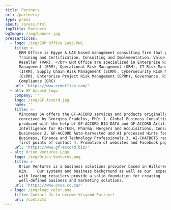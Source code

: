 ```yaml
---
title: Partners
url: /partners/
type: press
about: /press.html
topTitle: Partners
bgImage: /img/banner.jpg
pressarticles:
  - logo: /img/ERM Office Logo.PNG
    title: >-
      ERM Office is Egype & UAE based management consulting firm that provides
      Training and Certification, Consulting and Implementation, Value Added
      Reseller (VAR). </br> ERM Office are specialized in Enterprise Risk
      Management (ERM), Operational Risk Management (ORM), IT Risk Management
      (ITRM), Supply Chain Risk Management (SCRM), Cybersecurity Risk Management
      (CsRM), Enterprise Project Risk Management (EPRM), Governance, Risk, and
      Compliance (GRC)
    url: 'https://www.ermoffice.com/'
  - alt: GF Accord logo
    company: ''
    logo: /img/GF Accord.jpg
    name: ''
    title: >-
      Mincomes SA offers the GF-ACCORD services and products originally
      conceived by Georgios Fradelos, PhD: 1. Global Business Consulting
      produced with the help of GF-ACCORD BIG DATA and GF-ACCORD Artificial
      Intelligence for HI-TECH, Pharma, Mergers and Acquisitions, Consumer Goods
      businesses 2. GF-ACCORD Auto-harvested and AI processed Hints for
      Business, Finance and Technology Professionals 3. AI-CHATBOTS replacing
      first points of contact 4. Promotion of websites and Facebook pages
    url: 'https://www.gf-accord.biz/'
  - alt: Orion Ventures Logo
    logo: /img/Orion Ventures.png
    title: >-
      Orion Ventures is a business solutions provider based in Hillcrest, 
      KZN.    Our systems and business background as well as our  experience
      with leading retailers provide a solid foundation for creating
      well-defined business and marketing solutions.
    url: 'https://www.ovsa.co.za/'
  - logo: /img/logo_color.png
    title: Contact Us to become Visyond Partner!
    url: /contacts
---
```


